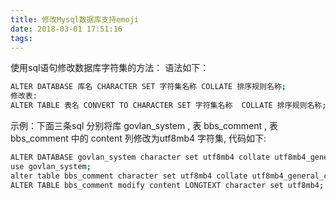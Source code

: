 ```yaml
---
title: 修改Mysql数据库支持emoji
date: 2018-03-01 17:51:16
tags:
---
```


使用sql语句修改数据库字符集的方法：
语法如下：
``` bash
ALTER DATABASE 库名 CHARACTER SET 字符集名称 COLLATE 排序规则名称;
修改表:
ALTER TABLE 表名 CONVERT TO CHARACTER SET 字符集名称  COLLATE 排序规则名称; 修改一列: ALTER TABLE 表名 MODIFY 列名 字段类型 CHARACTER SET 字符集名称  COLLATE 排序规则名称;
```

示例：下面三条sql 分别将库 govlan_system , 表 bbs_comment , 表 bbs_comment 中的 content 列修改为utf8mb4 字符集, 代码如下: 
``` bash
ALTER DATABASE govlan_system character set utf8mb4 collate utf8mb4_general_ci;
use govlan_system;
alter table bbs_comment character set utf8mb4 collate utf8mb4_general_ci;
ALTER TABLE bbs_comment modify content LONGTEXT character set utf8mb4;
```